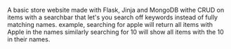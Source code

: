 A basic store website made with Flask, Jinja and MongoDB withe CRUD on items with a searchbar that let's you search off keywords instead of fully matching names.
example, searching for apple will return all items with Apple in the names
similarly searching for 10 will show all items with the 10 in their names.
